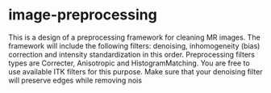 # image-preprocessing
This is a design of a preprocessing framework for cleaning MR images. 
The framework will include the following filters: denoising, inhomogeneity (bias) correction and intensity standardization in this order.
Preprocessing filters types are Correcter, Anisotropic and HistogramMatching. 
You are free to use available ITK filters for this purpose. Make sure that your denoising filter will preserve edges while removing nois
